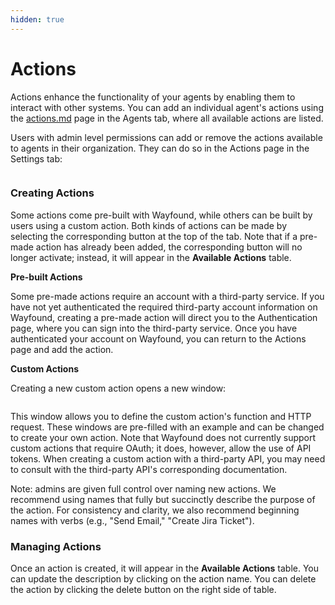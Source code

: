 ```yaml
---
hidden: true
---
```


# Actions

Actions enhance the functionality of your agents by enabling them to interact with other systems. You can add an individual agent's actions using the [actions.md](../agents/actions.md "mention") page in the Agents tab, where all available actions are listed.

Users with admin level permissions can add or remove the actions available to agents in their organization. They can do so in the Actions page in the Settings tab:

<figure><img src="../.gitbook/assets/Screenshot 2024-10-07 at 10.59.06 AM.png" alt=""><figcaption></figcaption></figure>

### Creating Actions

Some actions come pre-built with Wayfound, while others can be built by users using a custom action. Both kinds of actions can be made by selecting the corresponding button at the top of the tab. Note that if a pre-made action has already been added, the corresponding button will no longer activate; instead, it will appear in the **Available Actions** table.

**Pre-built Actions**

Some pre-made actions require an account with a third-party service. If you have not yet authenticated the required third-party account information on Wayfound, creating a pre-made action will direct you to the Authentication page, where you can sign into the third-party service. Once you have authenticated your account on Wayfound, you can return to the Actions page and add the action.

**Custom Actions**

Creating a new custom action opens a new window:

<figure><img src="../.gitbook/assets/Screenshot 2024-10-07 at 11.00.31 AM.png" alt=""><figcaption></figcaption></figure>

This window allows you to define the custom action's function and HTTP request. These windows are pre-filled with an example and can be changed to create your own action. Note that Wayfound does not currently support custom actions that require OAuth; it does, however, allow the use of API tokens. When creating a custom action with a third-party API, you may need to consult with the third-party API's corresponding documentation.

Note: admins are given full control over naming new actions. We recommend using names that fully but succinctly describe the purpose of the action. For consistency and clarity, we also recommend beginning names with verbs (e.g., "Send Email," "Create Jira Ticket").

### Managing Actions

Once an action is created, it will appear in the **Available Actions** table. You can update the description by clicking on the action name. You can delete the action by clicking the <img src="../.gitbook/assets/Screenshot 2024-10-03 at 10.22.50 AM (1).png" alt="" data-size="line">delete button on the right side of table.

